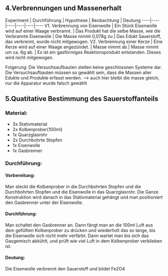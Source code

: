 ## 4.Verbrennungen und Massenerhalt

Experiment | Durchführung | Hypothese | Beobachtung | Deutung
----|----|----|----|----|----
V1. Verbrennung von Eisenwolle | Ein Stück Eisenwolle wird auf einer Waage verbrannt. | Das Produkt hat die selbe Masse, wie die Verbrannte Eisenwolle | Die Masse nimmt 0,078g zu | Das Edukt Sauerstoff, das verbrennt, wurde nicht mitgewogen.
V2. Verbrennung einer Kerze | Eine Kerze wird auf einer Waage angezündet. | Masse nimmt ab | Masse nimmt um ca. 6g ab. | Es ist ein gasförmiges Reaktionsprodukt entstanden. Dieses wird nicht mitgewogen.

Folgerung: Die Versuchsaufbauten stellen keine geschlossnen Systeme dar. Die Versuchsaufbauten müssen so gewählt sein, dass die Massen aller Edukte und Produkte erfasst werden.
--> auch hier bleibt die masse gleich, nur die Apparatur wurde falsch gewählt

## 5.Quatitative Bestimmung des Sauerstoffanteils

### Material:
- 3x Stativmaterial
- 2x Kolbenprober(100ml)
- 1x Quarzglasrohr
- 2x Durchbohrte Stopfen
- 1x Eisenwolle
- 1x Gasbrenner

### Durchführung:

#### Vorbereitung:
Man steckt die Kolbenprober in die Durchbohrten Stopfen und die Durchbohrten Stopfen und die Eisenwolle in das Quarzglasrohr.
Die Ganze Konstruktion wird danach in das Stativmaterial gehängt und man positioniert den Gasbrenner unter der Eisenwolle.

#### Durchführung:
Man schaltet den Gasbrenner an. Dann fängt man an die 100ml Luft aus dem gefüllten Kolbenprober zu drücken und wiederholt das so lange, bis die Eisenwolle sich nicht mehr verfärbt. Dann wartet man bis sich das Gasgemisch abkühlt, und prüft wie viel Luft in dem Kolbenprober verblieben ist.

#### Deutung:
Die Eisenwolle verbrennt den Sauerstoff und bildet Fe2O4
